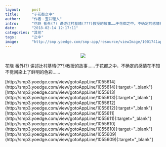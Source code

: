 ```yaml
---
layout:     post
title:      "于花都之中"
author:     "作者：宝井理人"
intro:      "花晓 番外(?) 讲述辻村基晴(???)教授的故事……于花都之中，不确定的感情在不知不觉间染上了鲜明的色彩……"
date:       "2018-02-14 12:17:11"
categories: "其他"
tags:       "之中"
image:      "http://smp.yoedge.com/smp-app/resource/viewImage/1001741appline.png"
---
```

<div style="text-align: center">
<p><img src="http://smp.yoedge.com/smp-app/resource/viewImage/1001741appline.png"/></p>
</div>
<p class="post-meta">
<span>花晓 番外(?) 讲述辻村基晴(???)教授的故事……于花都之中，不确定的感情在不知不觉间染上了鲜明的色彩……</span>
</p>
[http://smp3.yoedge.com/view/gotoAppLine/1055614](http://smp3.yoedge.com/view/gotoAppLine/1055614){:target="_blank"}
[http://smp3.yoedge.com/view/gotoAppLine/1055613](http://smp3.yoedge.com/view/gotoAppLine/1055613){:target="_blank"}
[http://smp3.yoedge.com/view/gotoAppLine/1055612](http://smp3.yoedge.com/view/gotoAppLine/1055612){:target="_blank"}
[http://smp3.yoedge.com/view/gotoAppLine/1055611](http://smp3.yoedge.com/view/gotoAppLine/1055611){:target="_blank"}
[http://smp3.yoedge.com/view/gotoAppLine/1055610](http://smp3.yoedge.com/view/gotoAppLine/1055610){:target="_blank"}
[http://smp3.yoedge.com/view/gotoAppLine/1055609](http://smp3.yoedge.com/view/gotoAppLine/1055609){:target="_blank"}


